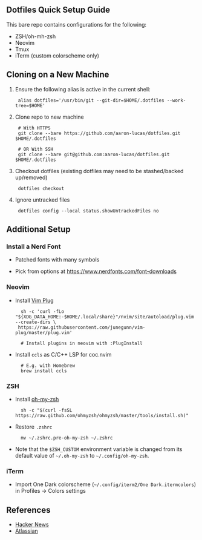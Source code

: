 Dotfiles Quick Setup Guide
--------------------------

This bare repo contains configurations for the following:

* ZSH/oh-mh-zsh
* Neovim
* Tmux
* iTerm (custom colorscheme only)

## Cloning on a New Machine

1. Ensure the following alias is active in the current shell:

        alias dotfiles='/usr/bin/git --git-dir=$HOME/.dotfiles --work-tree=$HOME'

2. Clone repo to new machine

        # With HTTPS
        git clone --bare https://github.com/aaron-lucas/dotfiles.git $HOME/.dotfiles

        # OR With SSH
        git clone --bare git@github.com:aaron-lucas/dotfiles.git $HOME/.dotfiles

3. Checkout dotfiles (existing dotfiles may need to be stashed/backed
   up/removed)

        dotfiles checkout

4. Ignore untracked files

        dotfiles config --local status.showUntrackedFiles no

## Additional Setup

### Install a Nerd Font

* Patched fonts with many symbols

* Pick from options at https://www.nerdfonts.com/font-downloads

### Neovim

* Install [Vim Plug](https://github.com/junegunn/vim-plug)

        sh -c 'curl -fLo "${XDG_DATA_HOME:-$HOME/.local/share}"/nvim/site/autoload/plug.vim --create-dirs \
       https://raw.githubusercontent.com/junegunn/vim-plug/master/plug.vim'

        # Install plugins in neovim with :PlugInstall

* Install `ccls` as C/C++ LSP for coc.nvim

        # E.g. with Homebrew
        brew install ccls

### ZSH

* Install [oh-my-zsh](https://ohmyz.sh/)

        sh -c "$(curl -fsSL https://raw.github.com/ohmyzsh/ohmyzsh/master/tools/install.sh)"

* Restore `.zshrc`

        mv ~/.zshrc.pre-oh-my-zsh ~/.zshrc

* Note that the `$ZSH_CUSTOM` environment variable is changed from its default
  value of `~/.oh-my-zsh` to `~/.config/oh-my-zsh`.


### iTerm

* Import One Dark colorscheme (`~/.config/iterm2/One Dark.itermcolors`) in
  Profiles -> Colors settings

## References

* [Hacker News](https://news.ycombinator.com/item?id=11070797)
* [Atlassian](https://www.atlassian.com/git/tutorials/dotfiles)

